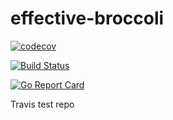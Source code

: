 # effective-broccoli

[![codecov](https://codecov.io/gh/bridgetlane/effective-broccoli/branch/master/graph/badge.svg)](https://codecov.io/gh/bridgetlane/effective-broccoli)

[![Build Status](https://travis-ci.org/bridgetlane/effective-broccoli.svg?branch=master)](https://travis-ci.org/bridgetlane/effective-broccoli)

[![Go Report Card](https://goreportcard.com/badge/github.com/bridgetlane/effective-broccoli)](https://goreportcard.com/report/github.com/bridgetlane/effective-broccoli)

Travis test repo
